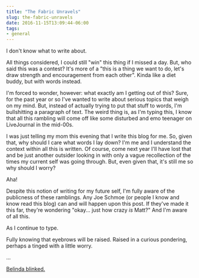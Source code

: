 ```yaml
---
title: "The Fabric Unravels"
slug: the-fabric-unravels
date: 2016-11-15T13:09:44-06:00
tags:
- general
---
```

I don't know what to write about.

All things considered, I could still "win" this thing if I missed a day. But, who said this was a contest? It's more of a "this is a thing we want to do, let's draw strength and encouragement from each other". Kinda like a diet buddy, but with words instead.

I'm forced to wonder, however: what exactly am I getting out of this? Sure, for the past year or so I've wanted to write about serious topics that weigh on my mind. But, instead of actually trying to put that stuff to words, I'm bullshitting a paragraph of text. The weird thing is, as I'm typing this, I know that all this rambling will come off like some disturbed and emo teenager on LiveJournal in the mid-00s.

I was just telling my mom this evening that I write this blog for me. So, given that, why should I care what words I lay down? I'm me and I understand the context within all this is written. Of course, come next year I'll have lost that and be just another outsider looking in with only a vague recollection of the times my current self was going through. But, even given that, it's still me so why should I worry?

Aha!

Despite this notion of writing for my future self, I'm fully aware of the publicness of these ramblings. Any Joe Schmoe (or people I know and know read this blog) can and will happen upon this post. If they've made it this far, they're wondering "okay... just how crazy _is_ Matt?" And I'm aware of all this.

As I continue to type.

Fully knowing that eyebrows will be raised. Raised in a curious pondering, perhaps a tinged with a little worry.

...

[Belinda blinked.](https://www.acast.com/mydadwroteaporno)
